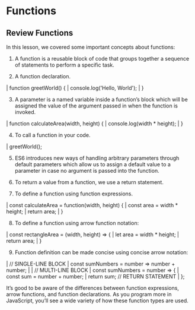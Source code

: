 # Functions

## Review Functions
In this lesson, we covered some important concepts about functions:

1. A function is a reusable block of code that groups together a sequence of statements to perform a specific task.

2. A function declaration.

| function greetWorld() {
|   console.log('Hello, World');
| }

3. A parameter is a named variable inside a function’s block which will be assigned the value of the argument passed in when the function is invoked.

| function calculateArea(width, height) {
|   console.log(width * height);
| }

4. To call a function in your code.

| greetWorld();

5. ES6 introduces new ways of handling arbitrary parameters through default parameters which allow us to assign a default value to a parameter in case no argument is passed into the function.

6. To return a value from a function, we use a return statement.

7. To define a function using function expressions.

| const calculateArea = function(width, height) {
|   const area = width * height;
|   return area;
| }

8. To define a function using arrow function notation:

| const rectangleArea = (width, height) => {
|   let area = width * height;
|   return area;
| }

9. Function definition can be made concise using concise arrow notation:

| // SINGLE-LINE BLOCK
| const sumNumbers = number => number + number;
| 
| // MULTI-LINE BLOCK
| const sumNumbers = number => {
|   const sum = number + number;
|   return sum; // RETURN STATEMENT
| };

It’s good to be aware of the differences between function expressions, arrow functions, and function declarations. As you program more in JavaScript, you’ll see a wide variety of how these function types are used.